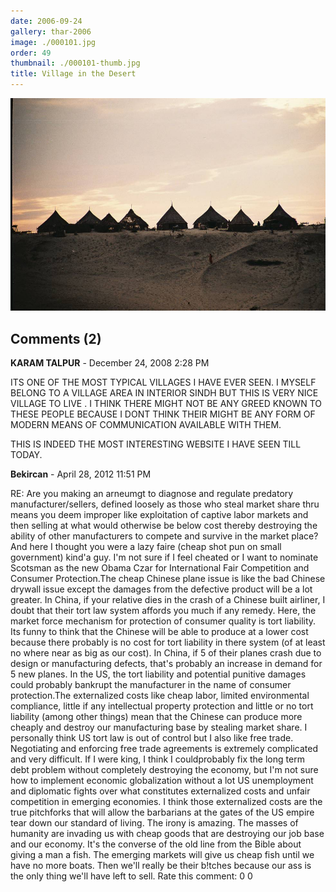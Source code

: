 ```yaml
---
date: 2006-09-24
gallery: thar-2006
image: ./000101.jpg
order: 49
thumbnail: ./000101-thumb.jpg
title: Village in the Desert
---
```


![Village in the Desert](./000101.jpg)

<div id="comments">

## Comments (2)

<div id="comment">

**KARAM TALPUR** - December 24, 2008  2:28 PM

ITS ONE OF THE MOST TYPICAL VILLAGES I HAVE EVER SEEN. I MYSELF BELONG TO A VILLAGE AREA IN INTERIOR SINDH BUT THIS IS VERY NICE VILLAGE TO LIVE . I THINK THERE MIGHT NOT BE ANY GREED KNOWN TO THESE PEOPLE BECAUSE I DONT THINK THEIR MIGHT BE ANY FORM OF MODERN MEANS OF COMMUNICATION AVAILABLE WITH THEM.

THIS IS INDEED THE MOST INTERESTING WEBSITE I HAVE SEEN TILL TODAY.

</div>

<div id="comment">

**Bekircan** - April 28, 2012 11:51 PM

RE: Are you making an arneumgt to diagnose and regulate predatory manufacturer/sellers, defined loosely as those who steal market share thru means you deem improper like exploitation of captive labor markets and then selling at what would otherwise be below cost thereby destroying the ability of other manufacturers to compete and survive in the market place? And here I thought you were a lazy faire (cheap shot pun on small government) kind'a guy. I'm not sure if I feel cheated or I want to nominate Scotsman as the new Obama Czar for International Fair Competition and Consumer Protection.The cheap Chinese plane issue is like the bad Chinese drywall issue except the damages from the defective product will be a lot greater. In China, if your relative dies in the crash of a Chinese built airliner, I doubt that their tort law system affords you much if any remedy. Here, the market force mechanism for protection of consumer quality is tort liability. Its funny to think that the Chinese will be able to produce at a lower cost because there probably is no cost for tort liability in there system (of at least no where near as big as our cost). In China, if 5 of their planes crash due to design or manufacturing defects, that's probably an increase in demand for 5 new planes. In the US, the tort liability and potential punitive damages could probably bankrupt the manufacturer in the name of consumer protection.The externalized costs like cheap labor, limited environmental compliance, little if any intellectual property protection and little or no tort liability (among other things) mean that the Chinese can produce more cheaply and destroy our manufacturing base by stealing market share. I personally think US tort law is out of control but I also like free trade. Negotiating and enforcing free trade agreements is extremely complicated and very difficult. If I were king, I think I couldprobably fix the long term debt problem without completely destroying the economy, but I'm not sure how to implement economic globalization without a lot US unemployment and diplomatic fights over what constitutes externalized costs and unfair competition in emerging economies. I think those externalized costs are the true pitchforks that will allow the barbarians at the gates of the US empire tear down our standard of living. The irony is amazing. The masses of humanity are invading us with cheap goods that are destroying our job base and our economy. It's the converse of the old line from the Bible about giving a man a fish. The emerging markets will give us cheap fish until we have no more boats. Then we'll really be their b!tches because our ass is the only thing we'll have left to sell. Rate this comment: 0 0

</div>

</div>